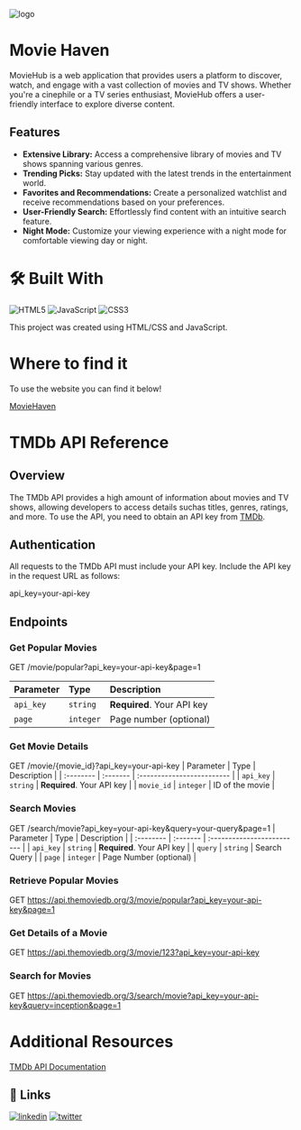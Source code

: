 ![logo](https://github.com/RyzenStudios/Movie-Website-Explorer-/assets/40443378/3cbb0555-ec63-4c62-9d9d-6faf80798641)

# Movie Haven

MovieHub is a web application that provides users a platform to discover, watch,
and engage with a vast collection of movies and TV shows. Whether you're a cinephile or a TV series enthusiast, 
MovieHub offers a user-friendly interface to explore diverse content.

## Features

- **Extensive Library:** Access a comprehensive library of movies and TV shows spanning various genres.
- **Trending Picks:** Stay updated with the latest trends in the entertainment world.
- **Favorites and Recommendations:** Create a personalized watchlist and receive recommendations based on your preferences.
- **User-Friendly Search:** Effortlessly find content with an intuitive search feature.
- **Night Mode:** Customize your viewing experience with a night mode for comfortable viewing day or night.


# 🛠 Built With
  <img src="https://img.shields.io/badge/html5-%23E34F26.svg?style=for-the-badge&logo=html5&logoColor=white" alt="HTML5" style="max-width: 100%;">
  <img src="https://img.shields.io/badge/javascript-%23F7DF1E.svg?style=for-the-badge&logo=javascript&logoColor=black" alt="JavaScript" style="max-width: 100%;">
  <img src="https://img.shields.io/badge/css3-%231572B6.svg?style=for-the-badge&logo=css3&logoColor=white" alt="CSS3" style="max-width: 100%;">

This project was created using HTML/CSS and JavaScript.

# Where to find it

To use the website you can find it below!

[MovieHaven](https://ryzenmoviehaven.com)

# TMDb API Reference

## Overview

The TMDb API provides a high amount of information about movies and TV shows, allowing developers to access details suchas titles, genres, ratings, and more. 
To use the API, you need to obtain an API key from [TMDb](https://www.themoviedb.org/documentation/api).


## Authentication

All requests to the TMDb API must include your API key. Include the API key in the request URL as follows:

api_key=your-api-key


## Endpoints

### Get Popular Movies


GET /movie/popular?api_key=your-api-key&page=1

| Parameter | Type     | Description                |
| :-------- | :------- | :------------------------- |
| `api_key` | `string` | **Required**. Your API key |
| `page` | `integer` | Page number (optional) |


### Get Movie Details

GET /movie/{movie_id}?api_key=your-api-key
| Parameter | Type     | Description                |
| :-------- | :------- | :------------------------- |
| `api_key` | `string` | **Required**. Your API key |
| `movie_id` | `integer` | ID of the movie |

### Search Movies

GET /search/movie?api_key=your-api-key&query=your-query&page=1
| Parameter | Type     | Description                |
| :-------- | :------- | :------------------------- |
| `api_key` | `string` | **Required**. Your API key |
| `query` | `string` | Search Query |
| `page` | `integer` | Page Number (optional) |

### Retrieve Popular Movies

GET https://api.themoviedb.org/3/movie/popular?api_key=your-api-key&page=1

### Get Details of a Movie

GET https://api.themoviedb.org/3/movie/123?api_key=your-api-key

### Search for Movies

GET https://api.themoviedb.org/3/search/movie?api_key=your-api-key&query=inception&page=1

# Additional Resources

[TMDb API Documentation](https://www.themoviedb.org/documentation/api)



## 🔗 Links
[![linkedin](https://img.shields.io/badge/linkedin-0A66C2?style=for-the-badge&logo=linkedin&logoColor=white)](https://www.linkedin.com/in/mohamed-eltaib-50736b25b/)
[![twitter](https://img.shields.io/badge/twitter-1DA1F2?style=for-the-badge&logo=twitter&logoColor=white)](https://twitter.com/Ryzen_Studios)

